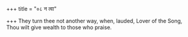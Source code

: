 +++
title = "०८ न त्वा"

+++
They turn thee not another way, when, lauded, Lover of the Song,  
     Thou wilt give wealth to those who praise.